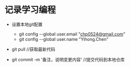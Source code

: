 # 记录学习编程

- 设置本地git配置
    - git config --global user.email "chp0524@gmail.com"
    - git config --global user.name "Yihong.Chen"


- git pull //获取最新代码
- git commit -m '备注，说明变更内容'   //提交代码到本地仓库

